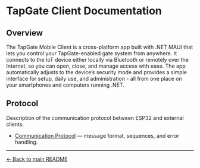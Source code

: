 # TapGate Client Documentation

## Overview  
The TapGate Mobile Client is a cross-platform app built with .NET MAUI that lets you control your TapGate-enabled gate system from anywhere. It connects to the IoT device either locally via Bluetooth or remotely over the Internet, so you can open, close, and manage access with ease. The app automatically adjusts to the device’s security mode and provides a simple interface for setup, daily use, and administration - all from one place on your smartphones and computers running .NET.

## Protocol
Description of the communication protocol between ESP32 and external clients.
- [Communication Protocol](../docs/general/protocol.md) — message format, sequences, and error handling.

---

[← Back to main README](../README.md)
